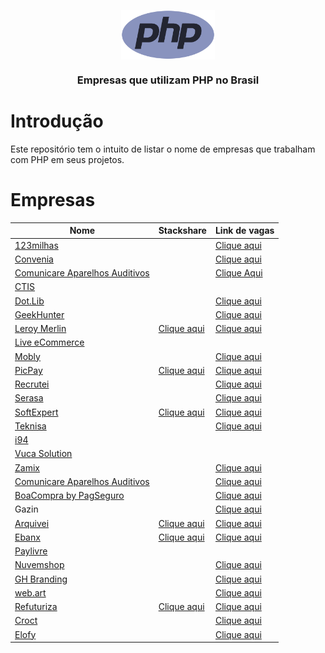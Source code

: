 <!--suppress HtmlDeprecatedAttribute, CheckImageSize -->
<p align="center">
    <img width="150" src="doc/images/php-logo.png" align="center" alt="PHP logo" />
    <h3 align="center">
        Empresas que utilizam PHP no Brasil
    </h3>

# Introdução

Este repositório tem o intuito de listar o nome de empresas que trabalham com PHP em seus projetos.

# Empresas

| Nome                                                                       | Stackshare                                                                   | Link de vagas                                                                          |
|----------------------------------------------------------------------------|------------------------------------------------------------------------------|----------------------------------------------------------------------------------------|
| [123milhas](https://123milhas.com)                                         |                                                                              | [Clique aqui](https://jobs.solides.com/123milhas)                                      |
| [Convenia](http://convenia.com.br)                                         |                                                                              | [Clique aqui](https://convenia-tech.gupy.io)                                           |
| [Comunicare Aparelhos Auditivos](https://comunicareaparelhosauditivos.com) |                                                                              | [Clique Aqui](https://jobs.solides.com/COMUNICAREAPARELHOSAUDITIVOS#)                  |
| [CTIS](https://ctis.com.br)                                                |                                                                              |                                                                                        |
| [Dot.Lib](https://dotlib.com)                                              |                                                                              | [Clique aqui](https://github.com/dotlib)                                               |
| [GeekHunter](https://www.geekhunter.com.br)                                |                                                                              | [Clique aqui](https://www.geekhunter.com.br/vagas)                                     |
| [Leroy Merlin](https://leroymerlin.com.br)                                 | [Clique aqui](https://stackshare.io/leroy-merlin-brasil/website)             | [Clique aqui](https://jobs.kenoby.com/leroymerlin)                                     |
| [Live eCommerce](https://liveecommerce.com.br)                             |                                                                              |                                                                                        |
| [Mobly](https://mobly.com.br)                                              |                                                                              | [Clique aqui](https://jobs.kenoby.com/mobly)                                           |
| [PicPay](https://picpay.com)                                               | [Clique aqui](https://stackshare.io/picpay/picpay)                           | [Clique aqui](https://picpay.gupy.io)                                                  |
| [Recrutei](https://recrutei.com.br)                                        |                                                                              | [Clique aqui](https://empregos.recrutei.com.br)                                        |
| [Serasa](https://www.serasa.com.br/carreiras)                              |                                                                              | [Clique aqui](https://serasa.gupy.io)                                                  |
| [SoftExpert](https://softexpert.com)                                       | [Clique aqui](https://stackshare.io/softexpert-software/softexpert-software) | [Clique aqui](https://softexpert.recruiterbox.com)                                     |
| [Teknisa](https://www.teknisa.com)                                         |                                                                              | [Clique aqui](https://teknisa.solides.jobs)                                            |
| [i94](https://i94.co)                                                      |                                                                              |                                                                                        |
| [Vuca Solution](https://vucasolution.com.br)                               |                                                                              |                                                                                        | 
| [Zamix](https://zamix.com.br)                                              |                                                                              | [Clique aqui](https://zamix.solides.jobs)                                              |
| [Comunicare Aparelhos Auditivos](https://comunicareaparelhosauditivos.com) |                                                                              | [Clique aqui](https://jobs.solides.com/COMUNICAREAPARELHOSAUDITIVOS#)                  |
| [BoaCompra by PagSeguro](https://boacompra.com)                            |                                                                              | [Clique aqui](https://pagseguro.gupy.io)                                               |
| Gazin                                                                      |                                                                              | [Clique aqui](https://gazin.rhgestor.com.br/vagas)                                     |
| [Arquivei](https://arquivei.com.br)                                        | [Clique aqui](https://stackshare.io/arquivei-engineering/arquivei)           | [Clique aqui](https://arquivei.com.br/vagas)                                           |
| [Ebanx](https://www.ebanx.com/br)                                          | [Clique aqui](https://stackshare.io/ebanx/ebanx)                             | [Clique aqui](https://boards.greenhouse.io/ebanx)                                      |
| [Paylivre](https://www.paylivre.com)                                       |                                                                              |                                                                                        |
| [Nuvemshop](https://www.nuvemshop.com.br)                                  |                                                                              | [Clique aqui](https://www.nuvemshop.com.br/trabalhe-na-nuvemshop)                      |
| [GH Branding](https://www.agenciagh.com.br/)                               |                                                                              | [Clique aqui](https://sites.google.com/view/jobsgh/)                                   |
| [web.art](https://www.webart.com.br)                                       |                                                                              | [Clique aqui](https://painel.umentor.com.br/inteligente_novos/?con_cod=web16225&pla=5) |
| [Refuturiza](https://refuturiza.com.br)                                    | [Clique aqui](https://stackshare.io/refuturiza/refuturiza)                   | [Clique aqui](https://refuturizaempregos.solides.jobs/)                                |
| [Croct](https://croct.com/)                                                |                                                                              | [Clique aqui](https://croct.com/careers/)                                              | 
| [Elofy](https://elofy.com.br)                                              |                                                                              | [Clique aqui](https://www.linkedin.com/company/elofy/jobs/)                            |
